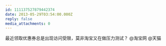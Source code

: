 ```yaml
---
id: 111137527879442374
date: 2013-05-29T03:54:00.000Z
reply: false
media_attachments: 0
---
```


最近领取优惠券总是出现访问受限，莫非淘宝又在做压力测试？ @淘宝网 @天猫 ​​​​

